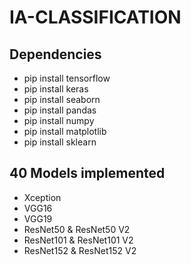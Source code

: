 # IA-CLASSIFICATION

## Dependencies

 - pip install tensorflow
 - pip install keras
 - pip install seaborn
 - pip install pandas
 - pip install numpy
 - pip install matplotlib
 - pip install sklearn

## 40 Models implemented

- Xception
- VGG16
- VGG19
- ResNet50 & ResNet50 V2
- ResNet101 & ResNet101 V2
- ResNet152 & ResNet152 V2
